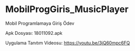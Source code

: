 # MobilProgGiris_MusicPlayer
Mobil Programlamaya Giriş Ödev


Apk Dosyası: 18011092.apk

Uygulama Tanıtım Videosu: https://youtu.be/3jQ60mpc6FQ
